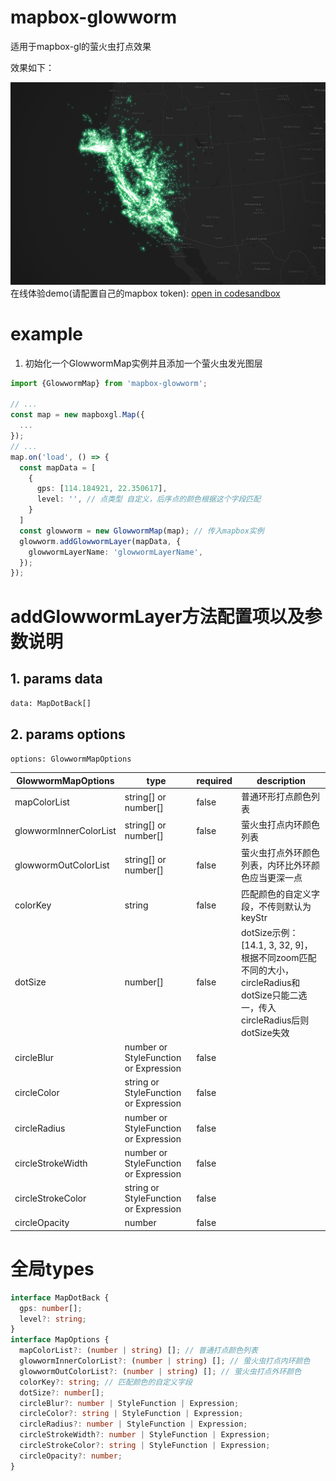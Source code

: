 # mapbox-glowworm
适用于mapbox-gl的萤火虫打点效果

效果如下：

![效果1](./images/result3.jpg)
在线体验demo(请配置自己的mapbox token): [open in codesandbox](https://codesandbox.io/p/github/songtang0/mapbox-glowworm-example/main?layout=%257B%2522sidebarPanel%2522%253A%2522EXPLORER%2522%252C%2522rootPanelGroup%2522%253A%257B%2522direction%2522%253A%2522horizontal%2522%252C%2522contentType%2522%253A%2522UNKNOWN%2522%252C%2522type%2522%253A%2522PANEL_GROUP%2522%252C%2522id%2522%253A%2522ROOT_LAYOUT%2522%252C%2522panels%2522%253A%255B%257B%2522type%2522%253A%2522PANEL_GROUP%2522%252C%2522contentType%2522%253A%2522UNKNOWN%2522%252C%2522direction%2522%253A%2522vertical%2522%252C%2522id%2522%253A%2522cllkcsbe3000h3b6bdkulyi3k%2522%252C%2522sizes%2522%253A%255B70%252C30%255D%252C%2522panels%2522%253A%255B%257B%2522type%2522%253A%2522PANEL_GROUP%2522%252C%2522contentType%2522%253A%2522EDITOR%2522%252C%2522direction%2522%253A%2522horizontal%2522%252C%2522id%2522%253A%2522EDITOR%2522%252C%2522panels%2522%253A%255B%257B%2522type%2522%253A%2522PANEL%2522%252C%2522contentType%2522%253A%2522EDITOR%2522%252C%2522id%2522%253A%2522cllkcsbe3000c3b6bep59czxd%2522%257D%255D%252C%2522sizes%2522%253A%255B100%255D%257D%252C%257B%2522type%2522%253A%2522PANEL_GROUP%2522%252C%2522contentType%2522%253A%2522SHELLS%2522%252C%2522direction%2522%253A%2522horizontal%2522%252C%2522id%2522%253A%2522SHELLS%2522%252C%2522panels%2522%253A%255B%257B%2522type%2522%253A%2522PANEL%2522%252C%2522contentType%2522%253A%2522SHELLS%2522%252C%2522id%2522%253A%2522cllkcsbe3000g3b6bb7saiyrc%2522%257D%255D%252C%2522sizes%2522%253A%255B100%255D%257D%255D%257D%252C%257B%2522type%2522%253A%2522PANEL_GROUP%2522%252C%2522contentType%2522%253A%2522DEVTOOLS%2522%252C%2522direction%2522%253A%2522vertical%2522%252C%2522id%2522%253A%2522DEVTOOLS%2522%252C%2522panels%2522%253A%255B%257B%2522type%2522%253A%2522PANEL%2522%252C%2522contentType%2522%253A%2522DEVTOOLS%2522%252C%2522id%2522%253A%2522cllkcsbe3000e3b6b9qg247cd%2522%257D%255D%252C%2522sizes%2522%253A%255B100%255D%257D%255D%252C%2522sizes%2522%253A%255B50%252C50%255D%257D%252C%2522tabbedPanels%2522%253A%257B%2522cllkcsbe3000c3b6bep59czxd%2522%253A%257B%2522id%2522%253A%2522cllkcsbe3000c3b6bep59czxd%2522%252C%2522activeTabId%2522%253A%2522cllkcsbe2000b3b6bi4b5bkyc%2522%252C%2522tabs%2522%253A%255B%257B%2522id%2522%253A%2522cllkcsbe2000b3b6bi4b5bkyc%2522%252C%2522mode%2522%253A%2522permanent%2522%252C%2522type%2522%253A%2522FILE%2522%252C%2522filepath%2522%253A%2522%252FREADME.md%2522%252C%2522state%2522%253A%2522IDLE%2522%257D%252C%257B%2522type%2522%253A%2522FILE%2522%252C%2522filepath%2522%253A%2522%252Fsrc%252FApp.vue%2522%252C%2522id%2522%253A%2522cllkcsvxw014v3b6bjx04zcd9%2522%252C%2522mode%2522%253A%2522permanent%2522%252C%2522state%2522%253A%2522IDLE%2522%257D%255D%257D%252C%2522cllkcsbe3000e3b6b9qg247cd%2522%253A%257B%2522id%2522%253A%2522cllkcsbe3000e3b6b9qg247cd%2522%252C%2522activeTabId%2522%253A%2522cllkcsksx00y63b6bvdm3gtdg%2522%252C%2522tabs%2522%253A%255B%257B%2522type%2522%253A%2522TASK_PORT%2522%252C%2522taskId%2522%253A%2522dev%2522%252C%2522port%2522%253A5173%252C%2522id%2522%253A%2522cllkcsksx00y63b6bvdm3gtdg%2522%252C%2522mode%2522%253A%2522permanent%2522%252C%2522path%2522%253A%2522%252F%2522%257D%255D%257D%252C%2522cllkcsbe3000g3b6bb7saiyrc%2522%253A%257B%2522id%2522%253A%2522cllkcsbe3000g3b6bb7saiyrc%2522%252C%2522activeTabId%2522%253A%2522cllkcshyu00ma3b6bgtnj7stn%2522%252C%2522tabs%2522%253A%255B%257B%2522id%2522%253A%2522cllkcsbe3000f3b6bd5dy8jim%2522%252C%2522mode%2522%253A%2522permanent%2522%252C%2522type%2522%253A%2522TERMINAL%2522%252C%2522shellId%2522%253A%2522cllkcsblq000wd8fgczlxe463%2522%257D%252C%257B%2522type%2522%253A%2522TASK_LOG%2522%252C%2522taskId%2522%253A%2522dev%2522%252C%2522id%2522%253A%2522cllkcshyu00ma3b6bgtnj7stn%2522%252C%2522mode%2522%253A%2522permanent%2522%257D%255D%257D%257D%252C%2522showDevtools%2522%253Atrue%252C%2522showShells%2522%253Atrue%252C%2522showSidebar%2522%253Atrue%252C%2522sidebarPanelSize%2522%253A15%257D)
# example
1. 初始化一个GlowwormMap实例并且添加一个萤火虫发光图层
```typescript
import {GlowwormMap} from 'mapbox-glowworm';

// ...
const map = new mapboxgl.Map({
  ...
});
// ...
map.on('load', () => {
  const mapData = [
    {
      gps: [114.184921, 22.350617],
      level: '', // 点类型 自定义，后序点的颜色根据这个字段匹配
    }
  ]
  const glowworm = new GlowwormMap(map); // 传入mapbox实例
  glowworm.addGlowwormLayer(mapData, {
    glowwormLayerName: 'glowwormLayerName',
  });
});
```
# addGlowwormLayer方法配置项以及参数说明
## 1. params data
`data: MapDotBack[]`
## 2. params options
`options: GlowwormMapOptions`


| GlowwormMapOptions     | type                                  | required | description                                                                                    |
|------------------------|---------------------------------------|----------|------------------------------------------------------------------------------------------------|
| mapColorList           | string[] or number[]                  | false    | 普通环形打点颜色列表                                                                                     |
| glowwormInnerColorList | string[] or number[]                  | false    | 萤火虫打点内环颜色列表                                                                                    |
| glowwormOutColorList   | string[] or number[]                  | false    | 萤火虫打点外环颜色列表，内环比外环颜色应当更深一点                                                                      |
| colorKey               | string                                | false    | 匹配颜色的自定义字段，不传则默认为keyStr                                                                        |
| dotSize                | number[]                              | false    | dotSize示例：[14.1, 3, 32, 9]，根据不同zoom匹配不同的大小，circleRadius和dotSize只能二选一，传入circleRadius后则dotSize失效 |
| circleBlur             | number or StyleFunction or Expression | false    |                                                                                                |
| circleColor            | string or StyleFunction or Expression | false    |                                                                                                |
| circleRadius           | number or StyleFunction or Expression | false    |                                                                                                |
| circleStrokeWidth      | number or StyleFunction or Expression | false    |                                                                                                |
| circleStrokeColor      | string or StyleFunction or Expression | false    |                                                                                                |
| circleOpacity          | number                                | false    |                                                                                                |


# 全局types
```typescript
interface MapDotBack {
  gps: number[];
  level?: string;
}
interface MapOptions {
  mapColorList?: (number | string) []; // 普通打点颜色列表
  glowwormInnerColorList?: (number | string) []; // 萤火虫打点内环颜色
  glowwormOutColorList?: (number | string) []; // 萤火虫打点外环颜色
  colorKey?: string; // 匹配颜色的自定义字段
  dotSize?: number[];
  circleBlur?: number | StyleFunction | Expression;
  circleColor?: string | StyleFunction | Expression;
  circleRadius?: number | StyleFunction | Expression;
  circleStrokeWidth?: number | StyleFunction | Expression;
  circleStrokeColor?: string | StyleFunction | Expression;
  circleOpacity?: number;
}
```
